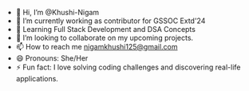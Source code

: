 - 👋 Hi, I’m @Khushi-Nigam
- 👀 I’m currently working as contributor for GSSOC Extd'24 
- 🌱 Learning Full Stack Development and DSA Concepts
- 💞️ I’m looking to collaborate on my upcoming projects.
- 📫 How to reach me nigamkhushi125@gmail.com
- 😄 Pronouns: She/Her
- ⚡ Fun fact: I love solving coding challenges and discovering real-life applications.

<!---
Khushi-Nigam/Khushi-Nigam is a ✨ special ✨ repository because its `README.md` (this file) appears on your GitHub profile.
You can click the Preview link to take a look at your changes.
--->

